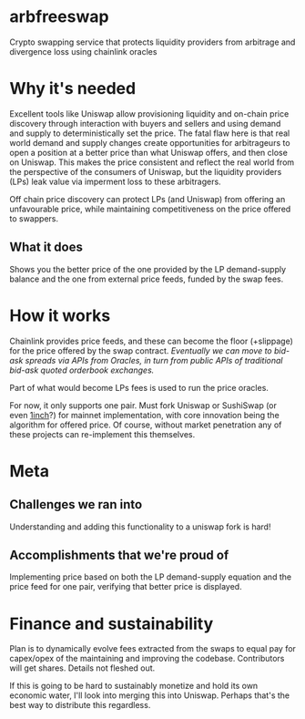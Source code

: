 # arbfreeswap
Crypto swapping service that protects liquidity providers from arbitrage and divergence loss using chainlink oracles

# Why it's needed
Excellent tools like Uniswap allow provisioning liquidity and on-chain price discovery through interaction with buyers and sellers and using demand and supply to deterministically set the price. The fatal flaw here is that real world demand and supply changes create opportunities for arbitrageurs to open a position at a better price than what Uniswap offers, and then close on Uniswap. This makes the price consistent and reflect the real world from the perspective of the consumers of Uniswap, but the liquidity providers (LPs) leak value via imperment loss to these arbitragers.

Off chain price discovery can protect LPs (and Uniswap) from offering an unfavourable price, while maintaining competitiveness on the price offered to swappers.

## What it does
Shows you the better price of the one provided by the LP demand-supply balance and the one from external price feeds, funded by the swap fees.

# How it works
Chainlink provides price feeds, and these can become the floor (+slippage) for the price offered by the swap contract.
_Eventually we can move to bid-ask spreads via APIs from Oracles, in turn from public APIs of traditional bid-ask quoted orderbook exchanges._

Part of what would become LPs fees is used to run the price oracles.

For now, it only supports one pair. Must fork Uniswap or SushiSwap (or even [1inch](https://app.1inch.io)?) for mainnet implementation, with core innovation being the algorithm for offered price. Of course, without market penetration any of these projects can re-implement this themselves.

# Meta

## Challenges we ran into
Understanding and adding this functionality to a uniswap fork is hard!

## Accomplishments that we're proud of
Implementing price based on both the LP demand-supply equation and the price feed for one pair, verifying that better price is displayed.


# Finance and sustainability
Plan is to dynamically evolve fees extracted from the swaps to equal pay for capex/opex of the maintaining and improving the codebase. Contributors will get shares. Details not fleshed out.

If this is going to be hard to sustainably monetize and hold its own economic water, I'll look into merging this into Uniswap. Perhaps that's the best way to distribute this regardless.
